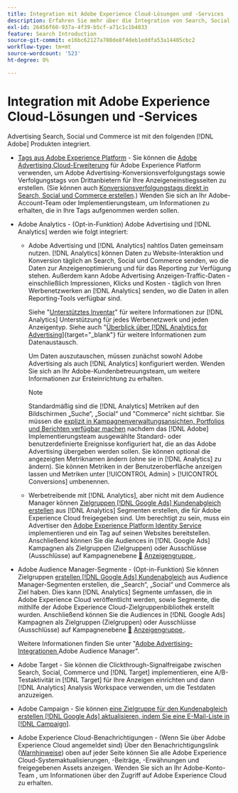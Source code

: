 ```yaml
---
title: Integration mit Adobe Experience Cloud-Lösungen und -Services
description: Erfahren Sie mehr über die Integration von Search, Social und Commerce mit Adobe Experience Cloud-Lösungen und -Services.
exl-id: 26456f60-937a-4f39-b5cf-a71c1c1b4833
feature: Search Introduction
source-git-commit: e16bc62127a708de8f4deb1eddfa53a14405cbc2
workflow-type: tm+mt
source-wordcount: '523'
ht-degree: 0%

---
```


# Integration mit Adobe Experience Cloud-Lösungen und -Services

Advertising Search, Social und Commerce ist mit den folgenden [!DNL Adobe] Produkten integriert.

* [Tags aus Adobe Experience Platform](https://experienceleague.adobe.com/docs/experience-platform/tags/extensions/client/overview.html?lang=de) - Sie können die [Adobe Advertising Cloud-Erweiterung](https://exchange.adobe.com/apps/ec/100155) für Adobe Experience Platform verwenden, um Adobe Advertising-Konversionsverfolgungstags sowie Verfolgungstags von Drittanbietern für Ihre Anzeigeneinstiegsseiten zu erstellen. (Sie können auch [Konversionsverfolgungstags direkt in Search, Social und Commerce erstellen](/help/search-social-commerce/tools/conversion-tag-generate.md).) Wenden Sie sich an Ihr Adobe-Account-Team oder Implementierungsteam, um Informationen zu erhalten, die in Ihre Tags aufgenommen werden sollen.

* Adobe Analytics - (Opt-in-Funktion) Adobe Advertising und [!DNL Analytics] werden wie folgt integriert:

   * Adobe Advertising und [!DNL Analytics] nahtlos Daten gemeinsam nutzen. [!DNL Analytics] können Daten zu Website-Interaktion und Konversion täglich an Search, Social und Commerce senden, wo die Daten zur Anzeigenoptimierung und für das Reporting zur Verfügung stehen. Außerdem kann Adobe Advertising Anzeigen-Traffic-Daten - einschließlich Impressionen, Klicks und Kosten - täglich von Ihren Werbenetzwerken an [!DNL Analytics] senden, wo die Daten in allen Reporting-Tools verfügbar sind.

     Siehe &quot;[Unterstütztes Inventar](/help/search-social-commerce/introduction/supported-inventory.md)&quot; für weitere Informationen zur [!DNL Analytics] Unterstützung für jedes Werbenetzwerk und jeden Anzeigentyp. Siehe auch &quot;[Überblick über [!DNL Analytics for Advertising]](https://experienceleague.adobe.com/docs/advertising/integrations/analytics/overview.html?lang=de){target="_blank"} für weitere Informationen zum Datenaustausch.

     Um Daten auszutauschen, müssen zunächst sowohl Adobe Advertising als auch [!DNL Analytics] konfiguriert werden. Wenden Sie sich an Ihr Adobe-Kundenbetreuungsteam, um weitere Informationen zur Ersteinrichtung zu erhalten.

     >[!NOTE]
     >
     >Standardmäßig sind die [!DNL Analytics] Metriken auf den Bildschirmen „Suche“, „Social“ und &quot;Commerce&quot; nicht sichtbar. Sie müssen die [ explizit in Kampagnenverwaltungsansichten, Portfolios und Berichten verfügbar machen](/help/search-social-commerce/admin/conversion-metrics/conversion-metric-about.md) nachdem das [!DNL Adobe] Implementierungsteam ausgewählte Standard- oder benutzerdefinierte Ereignisse konfiguriert hat, die an das Adobe Advertising übergeben werden sollen. Sie können optional die angezeigten Metriknamen ändern (ohne sie in [!DNL Analytics] zu ändern). Sie können Metriken in der Benutzeroberfläche anzeigen lassen und Metriken unter [!UICONTROL Admin] > [!UICONTROL Conversions] umbenennen.

   * Werbetreibende mit [!DNL Analytics], aber nicht mit dem Audience Manager können [Zielgruppen  [!DNL Google Ads]  Kundenabgleich erstellen](/help/search-social-commerce/campaign-management/campaigns/google-audience-from-adobe-audience.md) aus [!DNL Analytics] Segmenten erstellen, die für Adobe Experience Cloud freigegeben sind. Um berechtigt zu sein, muss ein Advertiser den [Adobe Experience Platform Identity Service](https://experienceleague.adobe.com/docs/id-service/using/home.html?lang=de) implementieren und ein Tag auf seinen Websites bereitstellen. Anschließend können Sie die Audiences in [!DNL Google Ads] Kampagnen als Zielgruppen (Zielgruppen) oder Ausschlüsse (Ausschlüsse) auf Kampagnenebene [&#128279;](/help/search-social-commerce/campaign-management/campaigns/audience-targets-manage.md) [ Anzeigengruppe ](/help/search-social-commerce/campaign-management/campaigns/audience-exclusions-manage.md).

* Adobe Audience Manager-Segmente - (Opt-in-Funktion) Sie können Zielgruppen [erstellen [!DNL Google Ads] Kundenabgleich](/help/search-social-commerce/campaign-management/campaigns/google-audience-from-adobe-audience.md) aus Audience Manager-Segmenten erstellen, die „Search“, „Social“ und Commerce als Ziel haben. Dies kann [!DNL Analytics] Segmente umfassen, die in Adobe Experience Cloud veröffentlicht werden, sowie Segmente, die mithilfe der Adobe Experience Cloud-Zielgruppenbibliothek erstellt wurden. Anschließend können Sie die Audiences in [!DNL Google Ads] Kampagnen als Zielgruppen (Zielgruppen) oder Ausschlüsse (Ausschlüsse) auf Kampagnenebene [&#128279;](/help/search-social-commerce/campaign-management/campaigns/audience-targets-manage.md) [ Anzeigengruppe ](/help/search-social-commerce/campaign-management/campaigns/audience-exclusions-manage.md).

  Weitere Informationen finden Sie unter &quot;[Adobe Advertising-Integrationen ](https://experienceleague.adobe.com/docs/advertising/integrations/audience-manager/overview.html?lang=de) Adobe Audience Manager&quot;.

* Adobe Target - Sie können die Clickthrough-Signalfreigabe zwischen Search, Social, Commerce und [!DNL Target] implementieren, eine A/B-Testaktivität in [!DNL Target] für Ihre Anzeigen einrichten und dann [!DNL Analytics] Analysis Workspace verwenden, um die Testdaten anzuzeigen.

* Adobe Campaign - Sie können [eine Zielgruppe für den Kundenabgleich erstellen  [!DNL Google Ads]  aktualisieren, indem Sie eine E-Mail-Liste in  [!DNL Campaign]](/help/search-social-commerce/campaign-management/campaigns/google-audience-from-campaign-email-list.md).

* Adobe Experience Cloud-Benachrichtigungen - (Wenn Sie über Adobe Experience Cloud angemeldet sind) Über den Benachrichtigungslink ([Warnhinweise](/help/search-social-commerce/assets/notifications-panel.png "Warnhinweise")) oben auf jeder Seite können Sie alle Adobe Experience Cloud-Systemaktualisierungen, -Beiträge, -Erwähnungen und freigegebenen Assets anzeigen. Wenden Sie sich an Ihr Adobe-Konto-Team , um Informationen über den Zugriff auf Adobe Experience Cloud zu erhalten.

